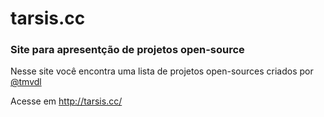 # tarsis.cc

### Site para apresentção de projetos open-source

Nesse site você encontra uma lista de projetos open-sources criados por [@tmvdl](https://github.com/tmvdl)

Acesse em http://tarsis.cc/

